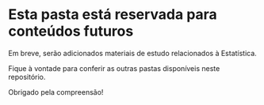 # Esta pasta está reservada para conteúdos futuros

Em breve, serão adicionados materiais de estudo relacionados à Estatística.

Fique à vontade para conferir as outras pastas disponíveis neste repositório.

Obrigado pela compreensão!
